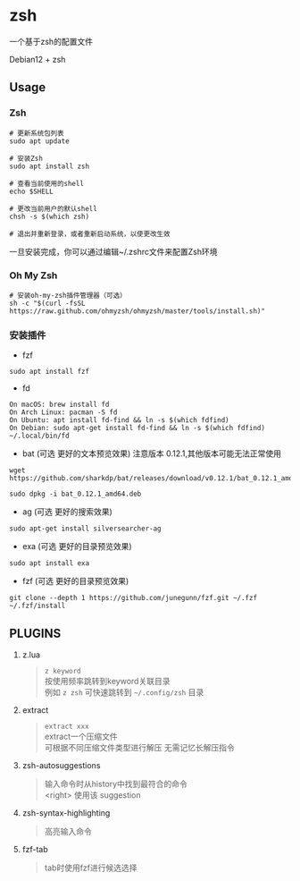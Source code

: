 # zsh

一个基于zsh的配置文件

Debian12 + zsh 

## Usage

### Zsh

```shell
# 更新系统包列表
sudo apt update

# 安装Zsh
sudo apt install zsh

# 查看当前使用的shell
echo $SHELL

# 更改当前用户的默认shell
chsh -s $(which zsh)

# 退出并重新登录，或者重新启动系统，以使更改生效

```

一旦安装完成，你可以通过编辑~/.zshrc文件来配置Zsh环境

### Oh My Zsh

```shell
# 安装oh-my-zsh插件管理器（可选）
sh -c "$(curl -fsSL https://raw.github.com/ohmyzsh/ohmyzsh/master/tools/install.sh)"
```

### 安装插件

- fzf
```shell
sudo apt install fzf
```

- fd
```shell
On macOS: brew install fd
On Arch Linux: pacman -S fd
On Ubuntu: apt install fd-find && ln -s $(which fdfind)
On Debian: sudo apt-get install fd-find && ln -s $(which fdfind) ~/.local/bin/fd
```

- bat (可选 更好的文本预览效果) 注意版本 0.12.1,其他版本可能无法正常使用
```shell
wget https://github.com/sharkdp/bat/releases/download/v0.12.1/bat_0.12.1_amd64.deb

sudo dpkg -i bat_0.12.1_amd64.deb

```


- ag (可选 更好的搜索效果)
```shell
sudo apt-get install silversearcher-ag
```

- exa (可选 更好的目录预览效果)

```shell
sudo apt install exa
```


- fzf (可选 更好的目录预览效果)
```shell
git clone --depth 1 https://github.com/junegunn/fzf.git ~/.fzf
~/.fzf/install
```


## PLUGINS

1. z.lua
    > `z keyword`  
    > 按使用频率跳转到keyword关联目录  
    > 例如 `z zsh` 可快速跳转到 `~/.config/zsh` 目录  

2. extract  
    > `extract xxx`  
    > extract一个压缩文件  
    > 可根据不同压缩文件类型进行解压 无需记忆长解压指令  

3. zsh-autosuggestions  
    > 输入命令时从history中找到最符合的命令  
    > \<right> 使用该 suggestion  

4. zsh-syntax-highlighting  
    > 高亮输入命令  

5. fzf-tab  
    > tab时使用fzf进行候选选择  

